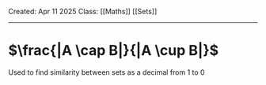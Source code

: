 Created: Apr 11 2025
Class: [[Maths]] [[Sets]]
- - -

# $\frac{|A \cap B|}{|A \cup B|}$

Used to find similarity between sets as a decimal from 1 to 0
